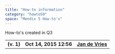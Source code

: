 ```yaml
---
title: "How-to information"
category: "howto50"
space: "Mendix 5 How-to's"
---
```

How-to's created in Q3

<table><tbody><tr id="rowForVersion1"><td align="left"><b>(v. 1)</b></td><td align="middle"><b>Oct 14, 2015 12:56</b></td><td class="versionComment"><b><a href="    /~jan
" class="url fn confluence-userlink" data-username="jan">Jan de Vries</a></b></td></tr></tbody></table>